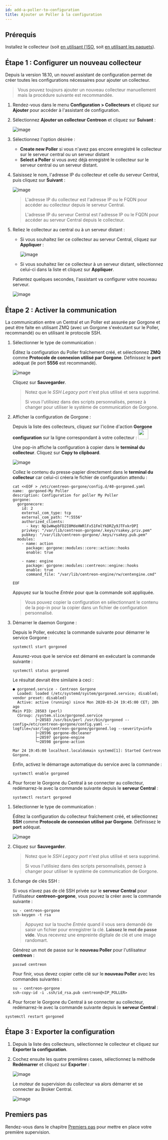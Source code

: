 ```yaml
---
id: add-a-poller-to-configuration
title: Ajouter un Poller à la configuration
---
```


## Prérequis

Installez le collecteur (soit [en utilisant l'ISO](../../installation/installation-of-a-poller/using-centreon-iso.html), soit [en utilisant les paquets](../../installation/installation-of-a-poller/using-packages.html)).

## Étape 1 : Configurer un nouveau collecteur

Depuis la version 18.10, un nouvel assistant de configuration permet de créer
toutes les configurations nécessaires pour ajouter un collecteur.

> Vous pouvez toujours ajouter un nouveau collecteur manuellement mais la procédure
> suivante est recommandée.

1. Rendez-vous dans le menu **Configuration > Collecteurs** et cliquez sur
**Ajouter** pour accéder à l'assistant de
configuration.

2. Sélectionnez **Ajouter un collecteur Centreon** et cliquez sur **Suivant** :

    ![image](../../assets/monitoring/monitoring-servers/wizard-add-poller-1.png)

3. Sélectionnez l'option désirée :
    - **Create new Poller** si vous n'avez pas encore enregistré le collecteur sur le serveur central ou un serveur distant
    - **Select a Poller** si vous avez déjà enregistré le collecteur sur le serveur central ou un serveur distant.

4. Saisissez le nom, l'adresse IP du collecteur et celle du serveur Central, puis
cliquez sur **Suivant** :

    ![image](../../assets/monitoring/monitoring-servers/wizard-add-poller-2.png)

    > L'adresse IP du collecteur est l'adresse IP ou le FQDN pour accéder au
    > collecteur depuis le serveur Central.
    >
    > L'adresse IP du serveur Central est l'adresse IP ou le FQDN pour accéder au
    > serveur Central depuis le collecteur.

5. Reliez le collecteur au central ou à un serveur distant :

   - Si vous souhaitez lier ce collecteur au serveur Central, cliquez sur
**Appliquer** :

      ![image](../../assets/monitoring/monitoring-servers/wizard-add-poller-3.png)

    - Si vous souhaitez lier ce collecteur à un serveur distant, sélectionnez celui-ci dans la liste et cliquez sur **Appliquer**.

    Patientez quelques secondes, l'assistant va configurer votre nouveau serveur.

    ![image](../../assets/monitoring/monitoring-servers/poller-list-zmq.png)

## Étape 2 : Activer la communication

La communication entre un Central et un Poller est assurée par Gorgone et peut
être faite en utilisant ZMQ (avec un Gorgone s'exécutant sur le Poller,
recommandé) ou en utilisant le protocole SSH.

<!--DOCUSAURUS_CODE_TABS-->

<!--Avec ZMQ (Recommandé)-->

1. Sélectionner le type de communication :

    Éditez la configuration du Poller fraîchement créé, et sélectionnez **ZMQ**
    comme **Protocole de connexion utilisé par Gorgone**. Définissez le **port**
    adéquat (le port **5556** est recommandé).

    ![image](../../assets/monitoring/monitoring-servers/poller-edit-zmq.png)

    Cliquez sur **Sauvegarder**.

    > Notez que le *SSH Legacy port* n'est plus utilisé et sera supprimé.
    >
    > Si vous l'utilisiez dans des scripts personnalisés, pensez à changer pour
    > utiliser le système de communication de Gorgone.

2. Afficher la configuration de Gorgone :

    Depuis la liste des collecteurs, cliquez sur l'icône d'action **Gorgone
    configuration** sur la ligne correspondant à votre collecteur : <img src="../../assets/monitoring/monitoring-servers/gorgone-configuration.png" width="32" />

    Une pop-in affiche la configuration à copier dans le **terminal du collecteur**.
    Cliquez sur **Copy to clipboard**.

    ![image](../../assets/monitoring/monitoring-servers/poller-gorgone-display-config.png)

    Collez le contenu du presse-papier directement dans le **terminal du collecteur**
    car celui-ci créera le fichier de configuration attendu :

    ```shell
    cat <<EOF > /etc/centreon-gorgone/config.d/40-gorgoned.yaml
    name:  gorgoned-My Poller
    description: Configuration for poller My Poller
    gorgone:
      gorgonecore:
        id: 2
        external_com_type: tcp
        external_com_path: "*:5556"
        authorized_clients:
          - key: Np1wWwpbFD2I0MdeHWRlFx51FmlYkDRZy9JTFxkrDPI
        privkey: "/var/lib/centreon-gorgone/.keys/rsakey.priv.pem"
        pubkey: "/var/lib/centreon-gorgone/.keys/rsakey.pub.pem"
      modules:
        - name: action
          package: gorgone::modules::core::action::hooks
          enable: true

        - name: engine
          package: gorgone::modules::centreon::engine::hooks
          enable: true
          command_file: "/var/lib/centreon-engine/rw/centengine.cmd"

    EOF
    ```

    Appuyez sur la touche *Entrée* pour que la commande soit appliquée.

    > Vous pouvez copier la configuration en sélectionnant le contenu de la pop-in
    > pour la copier dans un fichier de configuration personnalisé.

3. Démarrer le daemon Gorgone :

    Depuis le Poller, exécutez la commande suivante pour démarrer le service
    Gorgone :

    ```shell
    systemctl start gorgoned
    ```

    Assurez-vous que le service est démarré en exécutant la commande suivante :

    ```shell
    systemctl status gorgoned
    ```

    Le résultat devrait être similaire à ceci :

    ```shell
    ● gorgoned.service - Centreon Gorgone
      Loaded: loaded (/etc/systemd/system/gorgoned.service; disabled; vendor preset: disabled)
      Active: active (running) since Mon 2020-03-24 19:45:00 CET; 20h ago
    Main PID: 28583 (perl)
      CGroup: /system.slice/gorgoned.service
              ├─28583 /usr/bin/perl /usr/bin/gorgoned --config=/etc/centreon-gorgone/config.yaml --logfile=/var/log/centreon-gorgone/gorgoned.log --severity=info
              ├─28596 gorgone-dbcleaner
              ├─28597 gorgone-engine
              └─28598 gorgone-action

    Mar 24 19:45:00 localhost.localdomain systemd[1]: Started Centreon Gorgone.
    ```

    Enfin, activez le démarrage automatique du service avec la commande :

    ```shell
    systemctl enable gorgoned
    ```

4. Pour forcer le Gorgone du Central à se connecter au collecteur, redémarrez-le avec
la commande suivante depuis le **serveur Central** :

    ```shell
    systemctl restart gorgoned
    ```
<!--Avec SSH-->

1. Sélectionner le type de communication :

    Éditez la configuration du collecteur fraîchement créé, et sélectionnez **SSH**
comme **Protocole de connexion utilisé par Gorgone**. Définissez le **port** adéquat.

    ![image](../../assets/monitoring/monitoring-servers/poller-edit-ssh.png)

 2. Cliquez sur **Sauvegarder**.

    > Notez que le *SSH Legacy port* n'est plus utilisé et sera supprimé.
    >
    > Si vous l'utilisiez dans des scripts personnalisés, pensez à changer pour
    > utiliser le système de communication de Gorgone.

3. Échange de clés SSH :

    Si vous n’avez pas de clé SSH privée sur le **serveur Central** pour
    l’utilisateur **centreon-gorgone**, vous pouvez la créer avec la commande
    suivante :

    ``` shell
    su - centreon-gorgone
    ssh-keygen -t rsa
    ```

    > Appuyez sur la touche *Entrée* quand il vous sera demandé de saisir un
    > fichier pour enregistrer la clé. **Laissez le mot de passe vide**. Vous
    > recevrez une empreinte digitale de clé et une image randomart.

    Générez un mot de passe sur le **nouveau Poller** pour l'utilisateur **centreon** :

    ``` shell
    passwd centreon
    ```

    Pour finir, vous devez copier cette clé sur le **nouveau Poller** avec les
    commandes suivantes :

      ``` shell
      su - centreon-gorgone
      ssh-copy-id -i .ssh/id_rsa.pub centreon@<IP_POLLER>
      ```

  5. Pour forcer le Gorgone du Central à se connecter au collecteur, redémarrez-le avec
la commande suivante depuis le **serveur Central** :

  ```shell
  systemctl restart gorgoned
  ```
<!--END_DOCUSAURUS_CODE_TABS-->

## Étape 3 : Exporter la configuration

1. Depuis la liste des collecteurs, sélectionnez le collecteur et cliquez sur **Exporter
la configuration**.

2. Cochez ensuite les quatre premières cases, sélectionnez la méthode **Redémarrer**
et cliquez sur  **Exporter** :

    ![image](../../assets/monitoring/monitoring-servers/poller-generate-config.png)

    Le moteur de supervision du collecteur va alors démarrer et se connecter au Broker
Central.

    ![image](../../assets/monitoring/monitoring-servers/poller-list-zmq-started.png)

## Premiers pas

Rendez-vous dans le chapitre [Premiers pas](../../getting-started/installation-first-steps.html#start-to-monitor-your-first-host)
pour mettre en place votre première supervision.

